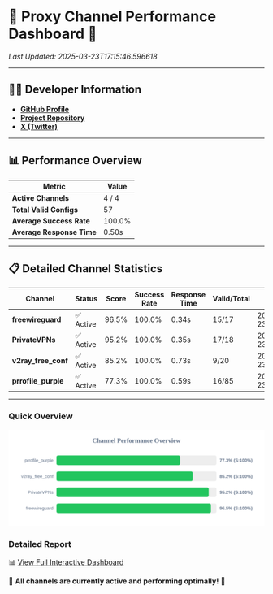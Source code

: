 # 🌟 Proxy Channel Performance Dashboard 🌟

_Last Updated: 2025-03-23T17:15:46.596618_

---

## 👩‍💻 Developer Information

- **[GitHub Profile](https://github.com/4n0nymou3)**  
- **[Project Repository](https://github.com/4n0nymou3/multi-proxy-config-fetcher)**  
- **[X (Twitter)](https://x.com/4n0nymou3)**  

---

## 📊 Performance Overview

| Metric                | Value       |
|-----------------------|-------------|
| **Active Channels**   | 4 / 4       |
| **Total Valid Configs** | 57          |
| **Average Success Rate** | 100.0%      |
| **Average Response Time** | 0.50s       |

---

## 📋 Detailed Channel Statistics

| Channel          | Status     | Score  | Success Rate | Response Time | Valid/Total | Last Success               |
|------------------|------------|--------|--------------|---------------|-------------|----------------------------|
| **freewireguard**  | ✅ Active  | 96.5%  | 100.0% | 0.34s         | 15/17       | 2025-03-23T17:15:46.594818 |
| **PrivateVPNs**  | ✅ Active  | 95.2%  | 100.0% | 0.35s         | 17/18       | 2025-03-23T17:15:46.224292 |
| **v2ray_free_conf**  | ✅ Active  | 85.2%  | 100.0% | 0.73s         | 9/20       | 2025-03-23T17:15:45.845947 |
| **prrofile_purple**  | ✅ Active  | 77.3%  | 100.0% | 0.59s         | 16/85       | 2025-03-23T17:15:45.086228 |

---

### Quick Overview
<div align="center">
  <a href="https://raw.githubusercontent.com/nullluser/NullRepo/refs/heads/main/assets/channel_stats_chart.svg">
    <img src="https://raw.githubusercontent.com/nullluser/NullRepo/refs/heads/main/assets/channel_stats_chart.svg" alt="Source Performance Statistics" width="800">
  </a>
</div>

### Detailed Report
📊 [View Full Interactive Dashboard](https://htmlpreview.github.io/?https://github.com/nullluser/NullRepo/blob/main/assets/performance_report.html)

🎉 **All channels are currently active and performing optimally!** 🎉
